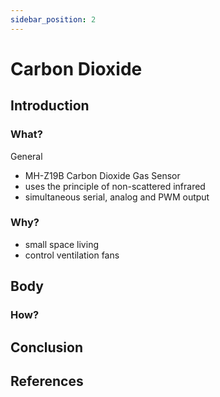 ```yaml
---
sidebar_position: 2
---
```


 # Carbon Dioxide


## Introduction

### What?

General
 - MH-Z19B Carbon Dioxide Gas Sensor
 - uses the principle of non-scattered infrared
 - simultaneous serial, analog and PWM output 

### Why?
- small space living
- control ventilation fans


## Body
### How?

## Conclusion

## References